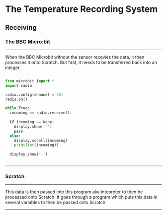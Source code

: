 # The Temperature Recording System
## Receiving
### The BBC Micro:bit

------------------------------------------------------------------------------------------------------------------------------------------

When the BBC Microbit without the sensor recevies the data, it then processes it onto Scratch. But first, it needs to be transferred back into an integer.

```Python

from microbit import *
import radio

radio.config(channel = 76)
radio.on()

while True:
  incoming == radio.receive():
  
  if incoming == None:
    display.show('-')
    pass
  else:
    display.scroll(incoming)
    print(int(incoming))
  
  display.show('-')
  
```

------------------------------------------------------------------------------------------------------------------------------------------

### Scratch

----------------------------------------------------------------------------------------------------------------------------------------

This data is then passed into this program aka intepreter to then be processed onto Scratch. It goes through a program which puts this data in several variables to then be passed onto Scratch

----------------------------------------------------------------------------------------------------------------------------------------
